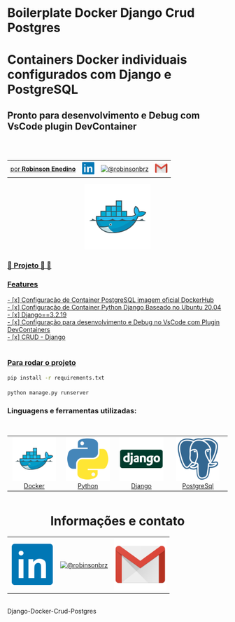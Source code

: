 # Boilerplate Docker Django Crud Postgres


<div width="720">
    <h1 align="left">Containers Docker individuais configurados com Django e PostgreSQL</h1>
    <h2 align="left">Pronto para desenvolvimento e Debug com VsCode plugin DevContainer</h2>
    <br>
<br>
            <table align="right">
                </tr>
                <td>
                    <a href="https://www.enedino.com.br">
                        por <b>Robinson Enedino</b>
                </td>
                <td>
                    <a href="https://www.linkedin.com/in/robinsonbrz/">
                        <img src="https://raw.githubusercontent.com/robinsonbrz/robinsonbrz/main/static/img/linkedin.png"
                            width="30" height="30">
                </td>
                <td>
                    <a href="https://www.linkedin.com/in/robinsonbrz/">
                        <img src="https://avatars.githubusercontent.com/u/18150643?s=96&amp;v=4" alt="@robinsonbrz"
                            width="30" height="30">
                </td>
                <td>
                    <a href="https://www.enedino.com.br/contato">
                        <img src="https://raw.githubusercontent.com/robinsonbrz/robinsonbrz/main/static/img/gmail.png"
                            width="30" height="30"></a>
                </td>
                </tr>
            </table>
    <div align="center">
    <br>
        <a href="https://www.linkedin.com/in/robinsonbrz/">
            <img src="https://raw.githubusercontent.com/robinsonbrz/robinsonbrz/main/static/img/docker.png"
                            width="150" height="150" />
            <h3 align="left">
                🚧 Projeto 🚀  🚧
            </h3>
            <h3 align="left"> Features </h3>
            <div align="left">
                - [x] Configuração de Container PostgreSQL imagem oficial DockerHub<br>
                - [x] Configuração de Container Python Django Baseado no Ubuntu 20.04<br>
                - [x] Django==3.2.19<br>
                - [x] Configuração para desenvolvimento e Debug no VsCode com Plugin DevContainers<br>
                - [x] CRUD - Django 
            </div>
    </div>
    <br>
<h3> Para rodar o projeto</h3>

```bash
pip install -r requirements.txt

python manage.py runserver
```
   <h3 align="left">Linguagens e ferramentas utilizadas:</h3>
    <br>
    <div align="left">
        <table align="left">
            <tr>
                <td align=center width="180">
                    <a href="https://www.linkedin.com/in/robinsonbrz/">
                        <img src="https://raw.githubusercontent.com/robinsonbrz/robinsonbrz/main/static/img/docker.png"
                            width="100" height="100" />
                        <br /> Docker
                </td>
                <td align=center width="180">
                    <a href="https://www.linkedin.com/in/robinsonbrz/">
                        <img src="https://raw.githubusercontent.com/robinsonbrz/robinsonbrz/main/static/img/python.png"
                            width="100" height="100" />
                        <br /> Python
                </td>
                <td align=center width="180">
                    <a href="https://www.linkedin.com/in/robinsonbrz/">
                        <img src="https://raw.githubusercontent.com/robinsonbrz/robinsonbrz/main/static/img/django2.png"
                            width="100" height="100" />
                        <br /> Django 
                </td>
                <td align=center width="180">
                    <a href="https://www.linkedin.com/in/robinsonbrz/">
                        <img src="https://raw.githubusercontent.com/robinsonbrz/robinsonbrz/main/static/img/postgresql.png"
                            width="100" height="100" />
                        <br /> PostgreSql
                </td>
            </tr>
        </table>
    </div>
    <br>
     <br><br><br><br><br><br><br><br>
    <h1 align="center"> Informações e contato </h1>
    <div align="center">
        <table>
            </tr>
            <td>
                <a href="https://www.linkedin.com/in/robinsonbrz/">
                    <img src="https://raw.githubusercontent.com/robinsonbrz/robinsonbrz/main/static/img/linkedin.png"
                        width="100" height="100">
            </td>
            <td>
                <a href="https://www.enedino.com.br">
                    <img src="https://avatars.githubusercontent.com/u/18150643?s=96&amp;v=4" alt="@robinsonbrz"
                        width="30" height="30">
            </td>
            <td>
                <a href="https://www.enedino.com.br/contato">
                    <img src="https://raw.githubusercontent.com/robinsonbrz/robinsonbrz/main/static/img/gmail.png"
                        width="120" height="120"></a>
            </td>
            </tr>
        </table>
    </div>
    <br>
    Django-Docker-Crud-Postgres
</div>
